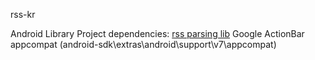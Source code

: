 rss-kr

Android Library Project dependencies:
[rss parsing lib][android_rss]
Google ActionBar appcompat (android-sdk\extras\android\support\v7\appcompat\)

[android_rss]: https://github.com/ahorn/android-rss